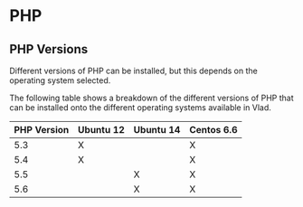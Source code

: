 <h1>PHP</h1>

## PHP Versions

Different versions of PHP can be installed, but this depends on the operating system selected.

The following table shows a breakdown of the different versions of PHP that can be installed onto the different operating systems available in Vlad. 

PHP Version | Ubuntu 12 | Ubuntu 14| Centos 6.6
------------ | ------------- | ---------------- | ----------
5.3|X||X
5.4|X||X
5.5||X|X
5.6||X|X

<p>&nbsp;</p>

